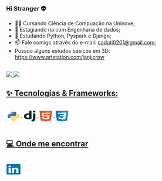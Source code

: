 ### Hi Stranger 👽

- 👩‍💻 Cursando Ciência de Compuação na Uninove;
- 🔭 Estagiando na  com Engenharia de dados;
- 🌱 Estudando Python, Pyspark e Django;
- 📫 Fale comigo através do e-mail: caduti0201@gmail.com;
- Possuo alguns estudos básicos em 3D: https://www.artstation.com/janjicrow


##
<div>
   <a href="https://github.com/CaduTI">
   <img height="180em" src="https://github-readme-stats.vercel.app/api?username=CaduTI&show_icons=true&theme=dracula&include_all_commits=true&count_private=true"/>
   <a href="https://github.com/CaduTI">
   <img height="180em" src="https://github-readme-stats.vercel.app/api/top-langs/?username=CaduTI&layout=compact&langs_count=16&theme=dracula"/>
</div>
     
## ✨ Tecnologias & Frameworks:
<div style="display: inline_block"><br>
  <img align="center" alt="python" height="30" width="40" src="https://github.com/devicons/devicon/blob/master/icons/python/python-original.svg">
  <img align="center" alt="Django" height="30" width="40" src="https://github.com/devicons/devicon/blob/master/icons/django/django-plain.svg">
  <img align="center" alt="HTML" height="30" width="40" src="https://raw.githubusercontent.com/devicons/devicon/master/icons/html5/html5-original.svg">
  <img align="center" alt="CSS" height="30" width="40" src="https://raw.githubusercontent.com/devicons/devicon/master/icons/css3/css3-original.svg">
<div><br>
 
## :computer: Onde me encontrar

<div style="display: inline_block"><br>
   <a href="https://www.linkedin.com/in/carlos-eduardo-778a841a6/">
   <img align="center" alt="linkedin" height="30" width="40" src="https://github.com/devicons/devicon/blob/master/icons/linkedin/linkedin-original.svg"/>   
<div>
